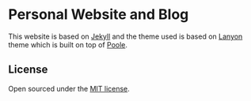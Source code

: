 # Personal Website and Blog

This website is based on [Jekyll](http://jekyllrb.com) and the theme used is
based on [Lanyon](https://github.com/poole/lanyon) theme which is built on top
of [Poole](https://github.com/poole/poole).

## License

Open sourced under the [MIT license](LICENSE).

